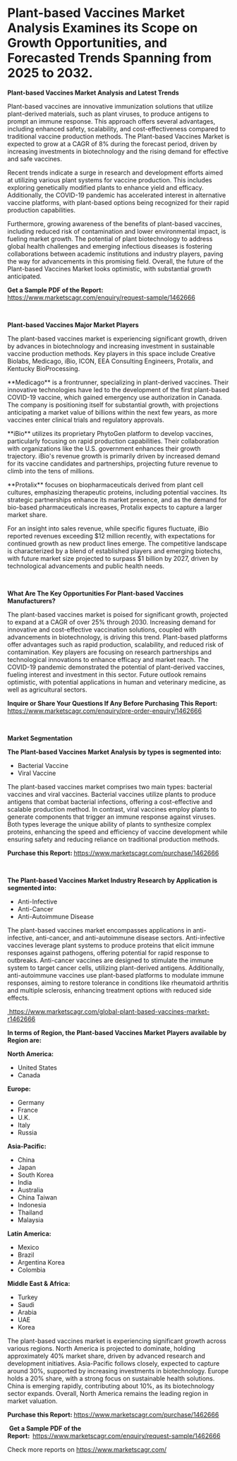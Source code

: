 <p><h1>Plant-based Vaccines Market Analysis Examines its Scope on Growth Opportunities, and Forecasted Trends Spanning from 2025 to 2032.</h1></p><p><strong>Plant-based Vaccines Market Analysis and Latest Trends</strong></p>
<p><p>Plant-based vaccines are innovative immunization solutions that utilize plant-derived materials, such as plant viruses, to produce antigens to prompt an immune response. This approach offers several advantages, including enhanced safety, scalability, and cost-effectiveness compared to traditional vaccine production methods. The Plant-based Vaccines Market is expected to grow at a CAGR of 8% during the forecast period, driven by increasing investments in biotechnology and the rising demand for effective and safe vaccines. </p><p>Recent trends indicate a surge in research and development efforts aimed at utilizing various plant systems for vaccine production. This includes exploring genetically modified plants to enhance yield and efficacy. Additionally, the COVID-19 pandemic has accelerated interest in alternative vaccine platforms, with plant-based options being recognized for their rapid production capabilities. </p><p>Furthermore, growing awareness of the benefits of plant-based vaccines, including reduced risk of contamination and lower environmental impact, is fueling market growth. The potential of plant biotechnology to address global health challenges and emerging infectious diseases is fostering collaborations between academic institutions and industry players, paving the way for advancements in this promising field. Overall, the future of the Plant-based Vaccines Market looks optimistic, with substantial growth anticipated.</p></p>
<p><strong>Get a Sample PDF of the Report:&nbsp;</strong> <a href="https://www.marketscagr.com/enquiry/request-sample/1462666?utm_campaign=3130&utm_medium=2&utm_source=Github&utm_content=ia&utm_term=05032025&utm_id=plant-based-vaccines">https://www.marketscagr.com/enquiry/request-sample/1462666</a></p>
<p>&nbsp;</p>
<p><strong>Plant-based Vaccines Major Market Players</strong></p>
<p><p>The plant-based vaccines market is experiencing significant growth, driven by advances in biotechnology and increasing investment in sustainable vaccine production methods. Key players in this space include Creative Biolabs, Medicago, iBio, ICON, EEA Consulting Engineers, Protalix, and Kentucky BioProcessing.</p><p>**Medicago** is a frontrunner, specializing in plant-derived vaccines. Their innovative technologies have led to the development of the first plant-based COVID-19 vaccine, which gained emergency use authorization in Canada. The company is positioning itself for substantial growth, with projections anticipating a market value of billions within the next few years, as more vaccines enter clinical trials and regulatory approvals.</p><p>**iBio** utilizes its proprietary PhytoGen platform to develop vaccines, particularly focusing on rapid production capabilities. Their collaboration with organizations like the U.S. government enhances their growth trajectory. iBio's revenue growth is primarily driven by increased demand for its vaccine candidates and partnerships, projecting future revenue to climb into the tens of millions.</p><p>**Protalix** focuses on biopharmaceuticals derived from plant cell cultures, emphasizing therapeutic proteins, including potential vaccines. Its strategic partnerships enhance its market presence, and as the demand for bio-based pharmaceuticals increases, Protalix expects to capture a larger market share.</p><p>For an insight into sales revenue, while specific figures fluctuate, iBio reported revenues exceeding $12 million recently, with expectations for continued growth as new product lines emerge. The competitive landscape is characterized by a blend of established players and emerging biotechs, with future market size projected to surpass $1 billion by 2027, driven by technological advancements and public health needs.</p></p>
<p>&nbsp;</p>
<p><strong>What Are The Key Opportunities For Plant-based Vaccines Manufacturers?</strong></p>
<p><p>The plant-based vaccines market is poised for significant growth, projected to expand at a CAGR of over 25% through 2030. Increasing demand for innovative and cost-effective vaccination solutions, coupled with advancements in biotechnology, is driving this trend. Plant-based platforms offer advantages such as rapid production, scalability, and reduced risk of contamination. Key players are focusing on research partnerships and technological innovations to enhance efficacy and market reach. The COVID-19 pandemic demonstrated the potential of plant-derived vaccines, fueling interest and investment in this sector. Future outlook remains optimistic, with potential applications in human and veterinary medicine, as well as agricultural sectors.</p></p>
<p><strong>Inquire or Share Your Questions If Any Before Purchasing This Report:</strong> <a href="https://www.marketscagr.com/enquiry/pre-order-enquiry/1462666?utm_campaign=3130&utm_medium=2&utm_source=Github&utm_content=ia&utm_term=05032025&utm_id=plant-based-vaccines">https://www.marketscagr.com/enquiry/pre-order-enquiry/1462666</a></p>
<p>&nbsp;</p>
<p><strong>Market Segmentation</strong></p>
<p><strong>The Plant-based Vaccines Market Analysis by types is segmented into:</strong></p>
<p><ul><li>Bacterial Vaccine</li><li>Viral Vaccine</li></ul></p>
<p><p>The plant-based vaccines market comprises two main types: bacterial vaccines and viral vaccines. Bacterial vaccines utilize plants to produce antigens that combat bacterial infections, offering a cost-effective and scalable production method. In contrast, viral vaccines employ plants to generate components that trigger an immune response against viruses. Both types leverage the unique ability of plants to synthesize complex proteins, enhancing the speed and efficiency of vaccine development while ensuring safety and reducing reliance on traditional production methods.</p></p>
<p><strong>Purchase this Report:&nbsp;</strong><a href="https://www.marketscagr.com/purchase/1462666?utm_campaign=3130&utm_medium=2&utm_source=Github&utm_content=ia&utm_term=05032025&utm_id=plant-based-vaccines">https://www.marketscagr.com/purchase/1462666</a></p>
<p>&nbsp;</p>
<p><strong>The Plant-based Vaccines Market Industry Research by Application is segmented into:</strong></p>
<p><ul><li>Anti-Infective</li><li>Anti-Cancer</li><li>Anti-Autoimmune Disease</li></ul></p>
<p><p>The plant-based vaccines market encompasses applications in anti-infective, anti-cancer, and anti-autoimmune disease sectors. Anti-infective vaccines leverage plant systems to produce proteins that elicit immune responses against pathogens, offering potential for rapid response to outbreaks. Anti-cancer vaccines are designed to stimulate the immune system to target cancer cells, utilizing plant-derived antigens. Additionally, anti-autoimmune vaccines use plant-based platforms to modulate immune responses, aiming to restore tolerance in conditions like rheumatoid arthritis and multiple sclerosis, enhancing treatment options with reduced side effects.</p></p>
<p><a href="https://www.marketscagr.com/global-plant-based-vaccines-market-r1462666?utm_campaign=3130&utm_medium=2&utm_source=Github&utm_content=ia&utm_term=05032025&utm_id=plant-based-vaccines">&nbsp;https://www.marketscagr.com/global-plant-based-vaccines-market-r1462666</a></p>
<p><strong>In terms of Region, the Plant-based Vaccines Market Players available by Region are:</strong></p>
<p>
    <p> <strong> North America: </strong>
        <ul>
            <li>United States</li>
            <li>Canada</li>
        </ul>
        </p> 
    <p> <strong> Europe: </strong>
        <ul>
            <li>Germany</li>
            <li>France</li>
            <li>U.K.</li>
            <li>Italy</li>
            <li>Russia</li>
        </ul>
        </p> 
    <p> <strong> Asia-Pacific: </strong>
        <ul>
            <li>China</li>
            <li>Japan</li>
            <li>South Korea</li>
            <li>India</li>
            <li>Australia</li>
            <li>China Taiwan</li>
            <li>Indonesia</li>
            <li>Thailand</li>
            <li>Malaysia</li>
        </ul>
        </p> 
    <p> <strong> Latin America: </strong>
        <ul>
            <li>Mexico</li>
            <li>Brazil</li>
            <li>Argentina Korea</li>
            <li>Colombia</li>
        </ul>
        </p> 
    <p> <strong> Middle East & Africa: </strong>
        <ul>
            <li>Turkey</li>
            <li>Saudi</li>
            <li>Arabia</li>
            <li>UAE</li>
            <li>Korea</li>
        </ul>
    </p>
    </p>
<p><p>The plant-based vaccines market is experiencing significant growth across various regions. North America is projected to dominate, holding approximately 40% market share, driven by advanced research and development initiatives. Asia-Pacific follows closely, expected to capture around 30%, supported by increasing investments in biotechnology. Europe holds a 20% share, with a strong focus on sustainable health solutions. China is emerging rapidly, contributing about 10%, as its biotechnology sector expands. Overall, North America remains the leading region in market valuation.</p></p>
<p><strong>Purchase this Report: </strong><a href="https://www.marketscagr.com/purchase/1462666?utm_campaign=3130&utm_medium=2&utm_source=Github&utm_content=ia&utm_term=05032025&utm_id=plant-based-vaccines">https://www.marketscagr.com/purchase/1462666</a></p>
<p>&nbsp;<strong>Get a Sample PDF of the Report:&nbsp;&nbsp;</strong><a href="https://www.marketscagr.com/enquiry/request-sample/1462666?utm_campaign=3130&utm_medium=2&utm_source=Github&utm_content=ia&utm_term=05032025&utm_id=plant-based-vaccines">https://www.marketscagr.com/enquiry/request-sample/1462666</a></p>
<p><strong></strong></p>
<p>Check more reports on <a href="https://www.marketscagr.com/?utm_campaign=3130&utm_medium=2&utm_source=Github&utm_content=ia&utm_term=05032025&utm_id=plant-based-vaccines">https://www.marketscagr.com/</a></p>